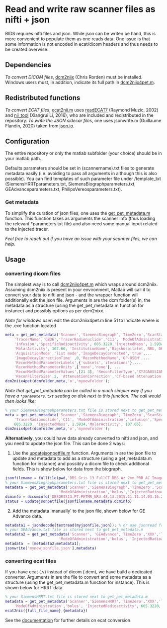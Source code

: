 # Read and write raw scanner files as nifti + json

BIDS requires nifti files and json. While json can be writen be hand, this is more convenient to populate them as one reads data. One issue is that some information is not encoded in ecat/dicom headers and thus needs to be created overwise.

## Dependencies

_To convert DICOM files_, [dcm2niix](https://www.nitrc.org/plugins/mwiki/index.php/dcm2nii:MainPage) (Chris Rorden) must be installed. Windows users must, in addition, indicate its full path in [dcm2niix4pet.m](https://github.com/openneuropet/PET2BIDS/blob/main/matlab/dcm2niix4pet.m#L42).

## Redistributed functions

 _To convert ECAT files_, [ecat2nii.m](https://github.com/openneuropet/PET2BIDS/blob/main/matlab/ecat2nii.m) uses [readECAT7](https://github.com/openneuropet/PET2BIDS/blob/main/matlab/readECAT7.m) (Raymond Muzic, 2002) and [nii_tool](https://github.com/xiangruili/dicm2nii) (Xiangrui Li, 2016), who are included and redistributed in the repository. _To write the JSON sidecar files_, one uses jsonwrite.m (Guillaume Flandin, 2020) taken from [json.io](https://github.com/gllmflndn/JSONio). 

## Configuration

The entire repository or only the matlab subfolder (your choice) should be in your matlab path.  

Defaults parameters should be set in (scannername).txt files to generate metadata easily (i.e. avoiding to pass all arguments in although this is also possible). You can find templates of such parameter file under /template_txt (SiemensHRRTparameters.txt, SiemensBiographparameters.txt, GEAdvanceparameters.txt,  PhilipsVereosparameters.txt).

### Get metadata

To simplify the curation of json files, one uses the [get_pet_metadata.m](https://github.com/openneuropet/PET2BIDS/blob/main/matlab/get_pet_metadata.m) function. This function takes as arguments the scanner info (thus loading the relevant *parameters.txt file) and also need some manual input related to the injected tracer.  
  
_Feel free to reach out if you have an issue with your scanner files, we can help_.

## Usage

### converting dicom files

The simplest way is to call [dcm2niix4pet.m](https://github.com/openneuropet/PET2BIDS/blob/main/matlab/dcm2niix4pet.m) which wraps around dcm2niix. Assuming dcm2niix is present in your environment, Matlab will call it to convert your data to nifti and json - and the wrapper function will additionally edit the json file. Arguments in are the dcm folder(s) in, the metadata as a structure (using the get_pet_metadata.m function for instance) and possibly options as per dcm2nixx.  

_Note for windows user_: edit the dcm2niix4pet.m line 51 to indicate where is the .exe function located

```matlab
meta = get_pet_metadata('Scanner','SiemensBiograph','TimeZero','ScanStart',...
    'TracerName','CB36','TracerRadionuclide','C11', 'ModeOfAdministration',...
    'infusion','SpecificRadioactivity', 605.3220,'InjectedMass', 1.5934,...
    'MolarActivity', 107.66, 'InstitutionName','Rigshospitalet, NRU, DK',...
    'AcquisitionMode','list mode','ImageDecayCorrected','true',...
    'ImageDecayCorrectionTime' ,0,'ReconMethodName','OP-OSEM',...
    'ReconMethodParameterLabels',{'subsets','iterations'},...
    'ReconMethodParameterUnits',{'none','none'}, ...
    'ReconMethodParameterValues',[21 3], 'ReconFilterType','XYZGAUSSIAN',...
    'ReconFilterSize',2, 'AttenuationCorrection','CT-based attenuation correction');
dcm2niix4pet(dcmfolder,meta,'o','mynewfolder');
```  
_Note that get_pet_metadata can be called in a much simpler way if you have a `*parameters.txt` seating on disk next to this function. The call would then looks like:_

```matlab
% your SiemensBiographparameters.txt file is stored next to get_pet_metadata.m
meta = get_pet_metadata('Scanner','SiemensBiograph','TimeZero','ScanStart','TracerName','CB36',...
    'TracerRadionuclide','C11', 'ModeOfAdministration','infusion','SpecificRadioactivity', ...
    605.3220, 'InjectedMass', 1.5934,'MolarActivity', 107.66);
dcm2niix4pet(dcmfolder,meta,'o','mynewfolder');
```  

**Alternatively**, you could have data already converted to nifti and json, and you need to update the json file. This can be done 2 ways:

1. Use the [updatejsonpetfile.m](https://github.com/openneuropet/PET2BIDS/blob/main/matlab/updatejsonpetfile.m) function. Arguments in are the json file to update and metadata to add as a structure (using a get_metadata.m function for instance) and possibly a dicom file to check additional fields. This is show below for data from the biograph.

```matlab
jsonfilename = fullfile(pwd,'DBS_Gris_13_FullCT_DBS_Az_2mm_PRR_AC_Images_20151109090448_48.json')
% your SiemensBiographparameters.txt file is stored next to get_pet_metadata.m
metadata = get_pet_metadata('Scanner','SiemensBiograph','TimeZero','ScanStart','TracerName','AZ10416936','TracerRadionuclide','C11', ...
                        'ModeOfAdministration','bolus','InjectedRadioactivity', 605.3220,'InjectedMass', 1.5934,'MolarActivity', 107.66)
dcminfo = dicominfo('DBSGRIS13.PT.PETMR_NRU.48.13.2015.11.11.14.03.16.226.61519201.dcm')
status = updatejsonpetfile(jsonfilename,metadata,dcminfo)
```  

2. Add the metadata 'manually' to the json file, shown below for GE Advance data. 

```matlab
metadata1 = jsondecode(textread(myjsonfile.json)); % or use jsonread from the matlab BIDS library
% your GEAdvance.txt file is stored next to get_pet_metadata.m
metadata2 = get_pet_metadata('Scanner', 'GEAdvance','TimeZero','XXX','TracerName','DASB','TracerRadionuclide','C11', ...
                        'ModeOfAdministration','bolus', 'InjectedRadioactivity', 605.3220,'InjectedMass', 1.5934,'MolarActivity', 107.66)
metadata  = [metadata2;metadata1];                        
jsonwrite('mynewjsonfile.json'],metadata)                        
```  


### converting ecat files

If you have ecat (.v) instead of dicom (.dcm), we have build a dedicated converter. Arguments in are the file to convert and some metadata as a structure (using the get_pet_metadata.m function for instance). This is shown below for HRRT data.

```matlab
% your SiemensHRRT.txt file is stored next to get_pet_metadata.m
metadata = get_pet_metadata('Scanner','SiemensHRRT','TimeZero','XXX','TracerName','DASB','TracerRadionuclide','C11', ...
    'ModeOfAdministration','bolus', 'InjectedRadioactivity', 605.3220,'InjectedMass', 1.5934,'MolarActivity', 107.66)
ecat2nii({full_file_name},{metadata})
```  
See the [documentation](https://github.com/openneuropet/PET2BIDS/blob/main/matlab/unit_tests/Readme.md) for further details on ecat conversion.  

